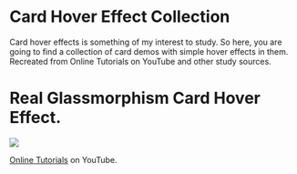 # Card Hover Effect Collection

Card hover effects is something of my interest to study. So here, you are going to find a collection of card demos with simple hover effects in them. Recreated from Online Tutorials on YouTube and other study sources.

# Real Glassmorphism Card Hover Effect.

<div>
<img src="https://user-images.githubusercontent.com/100323338/191634092-455b9b97-2109-4d66-9165-2f3fc6144778.JPG">
</div>

[Online Tutorials](https://www.youtube.com/channel/UCbwXnUipZsLfUckBPsC7Jog) on YouTube.
